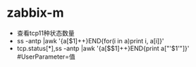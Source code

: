 # zabbix-m
  - 查看tcp11种状态数量
  - ss -antp |awk '{a[$1]++}END{for(i in a)print i, a[i]}'
  - tcp.status[*],ss -antp |awk '{a[$$1]++}END{print a["'$1'"]}' #UserParameter=值
